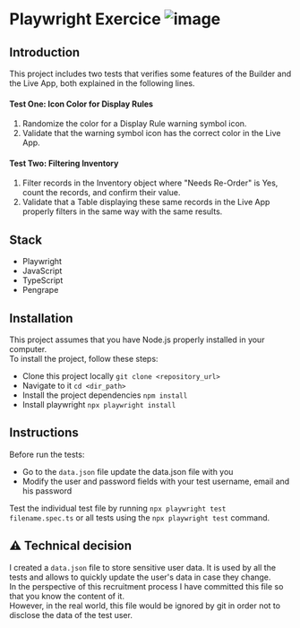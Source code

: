 # Playwright Exercice ![image](https://user-images.githubusercontent.com/539541/210092660-4d92971d-d83d-4477-b389-4e9f4bbb6a42.png)



## Introduction  
This project includes two tests that verifies some features of the Builder and the Live App, both explained in the following lines.  
#### <b>Test One:</b> Icon Color for Display Rules     
1.    Randomize the color for a Display Rule warning symbol icon.
2.    Validate that the warning symbol icon has the correct color in the Live App.
#### <b>Test Two:</b> Filtering Inventory   
1.    Filter records in the Inventory object where "Needs Re-Order" is Yes, count the records, and confirm their value. 
2.    Validate that a Table displaying these same records in the Live App properly filters in the same way with the same results.

## Stack
- Playwright
- JavaScript
- TypeScript
- Pengrape


## Installation
This project assumes that you have Node.js properly installed in your computer.   
To install the project, follow these steps:
- Clone this project locally `git clone <repository_url>`
- Navigate to it `cd <dir_path>`
- Install the project dependencies `npm install`
- Install playwright `npx playwright install`


## Instructions

Before run the tests:
 - Go to the `data.json` file update the data.json file with you
 - Modify the user and password fields with your test username, email and his password  

Test the individual test file by running `npx playwright test filename.spec.ts` or all tests using the `npx playwright test` command.

## ⚠️ Technical decision 

I created a `data.json` file to store sensitive user data. It is used by all the tests and allows to quickly update the user's data in case they change.  
In the perspective of this recruitment process I have committed this file so that you know the content of it.   
However, in the real world, this file would be ignored by git in order not to disclose the data of the test user.
